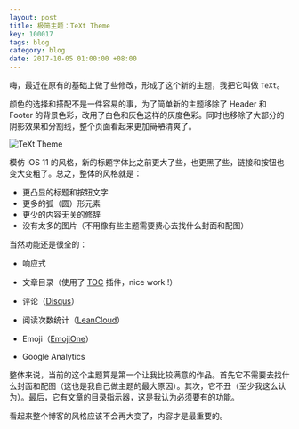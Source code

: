 ```yaml
---
layout: post
title: 极简主题：TeXt Theme
key: 100017
tags: blog
category: blog
date: 2017-10-05 01:00:00 +08:00
---
```


嗨，最近在原有的基础上做了些修改，形成了这个新的主题，我把它叫做 `TeXt`。

颜色的选择和搭配不是一件容易的事，为了简单新的主题移除了 Header 和 Footer 的背景色彩，改用了白色和灰色这样的灰度色彩。同时也移除了大部分的阴影效果和分割线，整个页面看起来更加<s>简陋</s>清爽了。

![TeXt Theme](http://wx2.sinaimg.cn/large/73bd9e13ly1fk6pmmi5gjj21kw10d47c.jpg)

模仿 iOS 11 的风格，新的标题字体比之前更大了些，也更黑了些，链接和按钮也变大变粗了。总之，整体的风格就是：

- 更凸显的标题和按钮文字
- 更多的弧（圆）形元素
- 更少的内容无关的修辞
- 没有太多的图片（不用像有些主题需要费心去找什么封面和配图）


<!--more-->

当然功能还是很全的：

- 响应式


- 文章目录（使用了 [TOC](http://projects.jga.me/toc/) 插件，nice work !）
- 评论（[Disqus](https://disqus.com/)）
- 阅读次数统计（[LeanCloud](https://leancloud.cn/)）
- Emoji（[EmojiOne](https://www.emojione.com/)）
- Google Analytics

整体来说，当前的这个主题算是第一个让我比较满意的作品。首先它不需要去找什么封面和配图（这也是我自己做主题的最大原因）。其次，它不丑（至少我这么认为）。最后，它有文章的目录指示器，这是我认为必须要有的功能。

看起来整个博客的风格应该不会再大变了，内容才是最重要的。